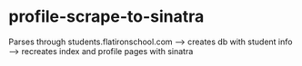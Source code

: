 profile-scrape-to-sinatra
=========================

Parses through students.flatironschool.com --> creates db with student info --> recreates index and profile pages with sinatra